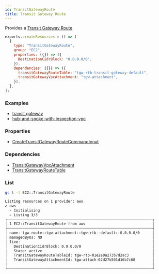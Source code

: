 ```yaml
---
id: TransitGatewayRoute
title: Transit Gateway Route
---
```


Provides a [Transit Gateway Route](https://console.aws.amazon.com/vpc/home?#TransitGatewayRouteTables:)

```js
exports.createResources = () => [
  {
    type: "TransitGatewayRoute",
    group: "EC2",
    properties: ({}) => ({
      DestinationCidrBlock: "0.0.0.0/0",
    }),
    dependencies: ({}) => ({
      transitGatewayRouteTable: "tgw-rtb-transit-gateway-default",
      transitGatewayVpcAttachment: "tgw-attachment",
    }),
  },
];
```

### Examples

- [transit gateway](https://github.com/grucloud/grucloud/blob/main/examples/aws/EC2/transit-gateway)
- [hub-and-spoke-with-inspection-vpc](https://github.com/grucloud/grucloud/blob/main/examples/aws/EC2/hub-and-spoke-with-inspection-vpc)

### Properties

- [CreateTransitGatewayRouteCommandInput](https://docs.aws.amazon.com/AWSJavaScriptSDK/v3/latest/clients/client-ec2/interfaces/createtransitgatewayroutecommandinput.html)

### Dependencies

- [TransitGatewayVpcAttachment](./TransitGatewayVpcAttachment.md)
- [TransitGatewayRouteTable](./TransitGatewayRouteTable.md)

### List

```sh
gc l -t EC2::TransitGatewayRoute
```

```sh
Listing resources on 1 provider: aws
✓ aws
  ✓ Initialising
  ✓ Listing 3/3
┌───────────────────────────────────────────────────────────────────┐
│ 1 EC2::TransitGatewayRoute from aws                               │
├───────────────────────────────────────────────────────────────────┤
│ name: tgw-route::tgw-attachment::tgw-rtb--default::0.0.0.0/0      │
│ managedByUs: NO                                                   │
│ live:                                                             │
│   DestinationCidrBlock: 0.0.0.0/0                                 │
│   State: active                                                   │
│   TransitGatewayRouteTableId: tgw-rtb-01e2e0a273b7d2ac3           │
│   TransitGatewayAttachmentId: tgw-attach-02d27b501d16b7c68        │
│                                                                   │
└───────────────────────────────────────────────────────────────────┘
```
